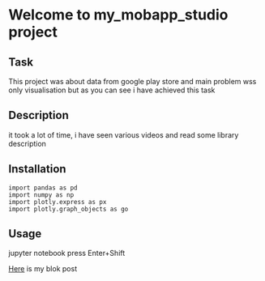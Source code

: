 # Welcome to my_mobapp_studio project

## Task
This project was about data from google play store and main problem wss only visualisation but as you can see i have achieved this task 
## Description

it took a lot of time, i have seen various videos and read some library description 
## Installation
```
import pandas as pd
import numpy as np
import plotly.express as px
import plotly.graph_objects as go
```
## Usage
jupyter notebook
press Enter+Shift

[Here](https://medium.com/@lomakdia/google-play-store-f014c2795edf) is my blok post
